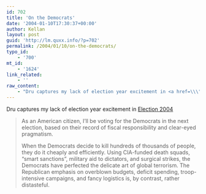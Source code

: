 ```yaml
---
id: 702
title: 'On the Democrats'
date: '2004-01-10T17:30:37+00:00'
author: Kellan
layout: post
guid: 'http://lm.quxx.info/?p=702'
permalink: /2004/01/10/on-the-democrats/
typo_id:
    - '700'
mt_id:
    - '1624'
link_related:
    - ''
raw_content:
    - "Dru captures my lack of election year excitement in <a href=\\\"http://misnomer.dru.ca/2004/01/election_2004.html\\\">Election 2004</a>\n<blockquote>\n<p>\nAs an American citizen, I\\'ll be voting for the Democrats in the next election, based on their record of fiscal responsibility and clear-eyed pragmatism.\n</p>\n<p>\nWhen the Democrats decide to kill hundreds of thousands of people, they do it cheaply and efficiently. Using CIA-funded death squads, \\\"smart sanctions\\\", military aid to dictators, and surgical strikes, the Democrats have perfected the delicate art of global terrorism. The Republican emphasis on overblown budgets, deficit spending, troop-intensive campaigns, and fancy logistics is, by contrast, rather distasteful.\n</p>\n</blockquote>"
---
```


Dru captures my lack of election year excitement in [Election 2004](http://misnomer.dru.ca/2004/01/election_2004.html)

> As an American citizen, I’ll be voting for the Democrats in the next election, based on their record of fiscal responsibility and clear-eyed pragmatism.
> 
> When the Democrats decide to kill hundreds of thousands of people, they do it cheaply and efficiently. Using CIA-funded death squads, “smart sanctions”, military aid to dictators, and surgical strikes, the Democrats have perfected the delicate art of global terrorism. The Republican emphasis on overblown budgets, deficit spending, troop-intensive campaigns, and fancy logistics is, by contrast, rather distasteful.